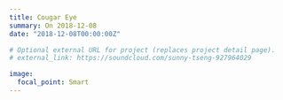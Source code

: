 ```yaml
---
title: Cougar Eye
summary: On 2018-12-08
date: "2018-12-08T00:00:00Z"

# Optional external URL for project (replaces project detail page).
# external_link: https://soundcloud.com/sunny-tseng-927964029

image:
  focal_point: Smart
---
```

